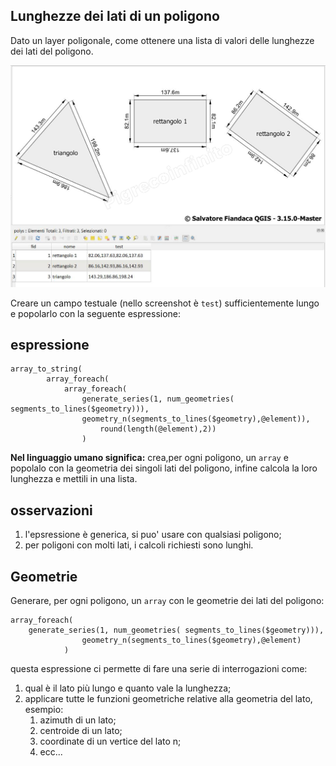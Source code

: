 ## Lunghezze dei lati di un poligono

Dato un layer poligonale, come ottenere una lista di valori delle lunghezze dei lati del poligono.

![](/img/esempi/lunghezza_lati_poligono/img_01.png)

Creare un campo testuale (nello screenshot è `test`) sufficientemente lungo e popolarlo con la seguente espressione:

## espressione

```
array_to_string(
        array_foreach(
            array_foreach(
                generate_series(1, num_geometries( segments_to_lines($geometry))),
                geometry_n(segments_to_lines($geometry),@element)), 
                    round(length(@element),2))
                ) 
```

**Nel linguaggio umano significa:** crea,per ogni poligono, un `array` e popolalo con la geometria dei singoli lati del poligono, infine calcola la loro lunghezza e mettili in una lista.

## osservazioni

1. l'epsressione è generica, si puo' usare con qualsiasi poligono;
2. per poligoni con molti lati, i calcoli richiesti sono lunghi.

## Geometrie

Generare, per ogni poligono, un `array` con le geometrie dei lati del poligono:

```
array_foreach(
    generate_series(1, num_geometries( segments_to_lines($geometry))),
                geometry_n(segments_to_lines($geometry),@element)
            )
```

questa espressione ci permette di fare una serie di interrogazioni come:
1. qual è il lato più lungo e quanto vale la lunghezza;
2. applicare tutte le funzioni geometriche relative alla geometria del lato, esempio:
   1. azimuth di un lato;
   2. centroide di un lato;
   3. coordinate di un vertice del lato n;
   4. ecc...